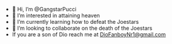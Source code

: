- 👋 Hi, I’m @GangstarPucci
- 👀 I’m interested in attaining heaven
- 🌱 I’m currently learning how to defeat the Joestars
- 💞️ I’m looking to collaborate on the death of the Joestars
- If you are a son of Dio reach me at DioFanboyNr1@gmail.com

<!---
GangstarPucci/GangstarPucci is a ✨ special ✨ repository because its `README.md` (this file) appears on your GitHub profile.
You can click the Preview link to take a look at your changes.
--->
